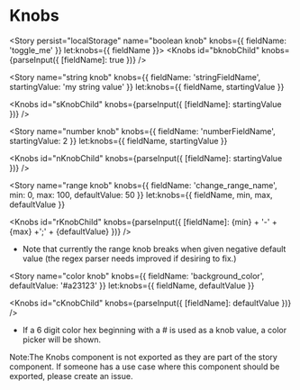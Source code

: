 <script>
  import Knobs from '$lib/stories/Knobs.svelte';
  import Story from '$lib/stories/Story.svelte';
  import parseInput from '$lib/stories/knobs';
</script>

# Knobs

<Story persist="localStorage" name="boolean knob" knobs={{ fieldName: 'toggle_me' }} let:knobs={{ fieldName }}>
  <Knobs id="bknobChild" knobs={parseInput({ [fieldName]: true })} />
</Story>

<Story
  name="string knob"
  knobs={{ fieldName: 'stringFieldName', startingValue: 'my string value' }}
  let:knobs={{ fieldName, startingValue }}
>
  <Knobs id="sKnobChild" knobs={parseInput({ [fieldName]: startingValue })} />
</Story>

<Story
  name="number knob"
  knobs={{ fieldName: 'numberFieldName', startingValue: 2 }}
  let:knobs={{ fieldName, startingValue }}
>
  <Knobs id="nKnobChild" knobs={parseInput({ [fieldName]: startingValue })} />
</Story>

<Story
  name="range knob"
  knobs={{ fieldName: 'change_range_name', min: 0, max: 100, defaultValue: 50 }}
  let:knobs={{ fieldName, min, max, defaultValue }}
>
  <Knobs id="rKnobChild" knobs={parseInput({ [fieldName]: {min} + '-' + {max} +';' + {defaultValue} })} />
</Story>

- Note that currently the range knob breaks when given negative default value (the regex parser needs improved if desiring to fix.)

<Story
  name="color knob"
  knobs={{ fieldName: 'background_color', defaultValue: '#a23123' }}
  let:knobs={{ fieldName, defaultValue }}
>
  <Knobs id="cKnobChild" knobs={parseInput({ [fieldName]: defaultValue })} />
</Story>

<!-- prettier-ignore -->
- If a 6 digit color hex beginning with a # is used as a knob value, a color picker will be shown.

Note:The Knobs component is not exported as they are part of the story component. If someone has a
use case where this component should be exported, please create an issue.
